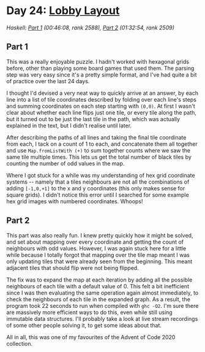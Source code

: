 # Day 24: [Lobby Layout](https://adventofcode.com/2020/day/24)
*Haskell: [Part 1](https://github.com/DestyNova/advent_of_code_2020/blob/main/day24/Part1.hs) (00:46:08, rank 2588), [Part 2](https://github.com/DestyNova/advent_of_code_2020/blob/main/day24/Part2.hs) (01:32:54, rank 2509)*

## Part 1
This was a really enjoyable puzzle. I hadn't worked with hexagonal grids before, other than playing some board games that used them. The parsing step was very easy since it's a pretty simple format, and I've had quite a bit of practice over the last 24 days.

I thought I'd devised a very neat way to quickly arrive at an answer, by each line into a list of tile coordinates described by folding over each line's steps and summing coordinates on each step starting with `(0,0)`. At first I wasn't clear about whether each line flips just one tile, or every tile along the path, but it turned out to be just the last tile in the path, which was actually explained in the text, but I didn't realise until later.

After describing the paths of all lines and taking the final tile coordinate from each, I tack on a count of 1 to each, and concatenate them all together and use `Map.fromListWith (+)` to sum together counts where we saw the same tile multiple times. This lets us get the total number of black tiles by counting the number of odd values in the map.

Where I got stuck for a while was my understanding of hex grid coordinate systems -- namely that a tiles neighbours are not all the combinations of adding `[-1,0,+1]` to the x and y coordinates (this only makes sense for square grids). I didn't notice this error until I searched for some example hex grid images with numbered coordinates. Whoops!

## Part 2
This part was also really fun. I knew pretty quickly how it might be solved, and set about mapping over every coordinate and getting the count of neighbours with odd values. However, I was again stuck here for a little while because I totally forgot that mapping over the tile map meant I was only updating tiles that were already seen from the beginning. This meant adjacent tiles that should flip were not being flipped.

The fix was to expand the map at each iteration by adding all the possible neighbours of each tile with a default value of 0. This felt a bit inefficient since I was then evaluating the same operation again almost immediately, to check the neighbours of each tile in the expanded graph. As a result, the program took 22 seconds to run when compiled with `ghc -O2`. I'm sure there are massively more efficient ways to do this, even while still using immutable data structures. I'll probably take a look at live stream recordings of some other people solving it, to get some ideas about that.

All in all, this was one of my favourites of the Advent of Code 2020 collection.
